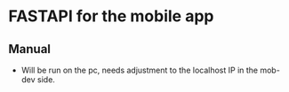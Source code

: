 # FASTAPI for the mobile app

## Manual

- Will be run on the pc, needs adjustment to the localhost IP in the mob-dev side.

